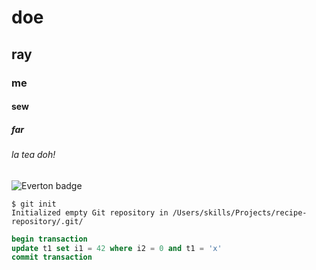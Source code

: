 # doe
## ray
### me
#### sew
##### far
###### la tea doh!

![Everton badge](https://upload.wikimedia.org/wikipedia/en/thumb/7/7c/Everton_FC_logo.svg/800px-Everton_FC_logo.svg.png)

```
$ git init
Initialized empty Git repository in /Users/skills/Projects/recipe-repository/.git/
```

```sql
begin transaction
update t1 set i1 = 42 where i2 = 0 and t1 = 'x'
commit transaction
```
